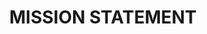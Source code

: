 ---
title: MISSION STATEMENT
layout: about-mission-statment
lists:
  - name: Mission
    list: 
      - name: Mission
        description: Resiliency Counseling Group is a counseling practice in Bethlehem PA. We are committed to transforming the world by helping individuals, couples and families enhance their relationships and live happier, more fulfilled lives. I ensure that each client receives the highest quality of care and personalized attention while overcoming life’s challenges and achieving their goals. I provide psychotherapy, consulting, and coaching services through safe, supportive, and effective modalities.
      - name: Culture
        description: Our goal is to create a culture where people feel safe, heard, understood, supported, inspired, and respected while working toward their personal and professional goals.  We work in collaboration with other clinicians, professionals, and organizations with each client’s permission to best meet our client's individualized needs. We work with clients who are motivated, open to creating the changes they desire, seek clarity, and want to feel inspired to take action toward their goals and dreams.
  
  - name: Therapeutic Models Utilized
    description: 

  - name: Specialties
    description: 

  - name: Privacy Policy
    description: "As of April 14, 2003, HIPAA provides several rights regarding your Clinical Record and disclosures of Protected Health Information (PHI). These rights include requesting that your counselor amend your record; requesting restrictions on what information from your Clinical Record is disclosed to others; requesting an accounting of most disclosures of PHI that you have neither consented to nor authorized; determining the location to which protected information disclosures are sent; having any complaints you make about the therapist’s policies and procedures recorded in your records; and the right to a paper copy of this Agreement and the HIPAA Notice. Discuss any questions you may have about these documents with your counselor <br> 

    Threatening harm, to yourself or another person, Dr. Jones may take action to protect the safety of the threatened person. Actions could include Informing the intended victim, arranging for hospitalization, notifying family or support systems, or alerting law enforcement. <br> 
    
    Dr. Jones is a mandatory reporter. This means she must report any suspected abuse or neglect of a child, aged or disabled person. If there are any concerns regarding safety for these specialized populations, please feel free to discuss them with Dr. Jones."
---